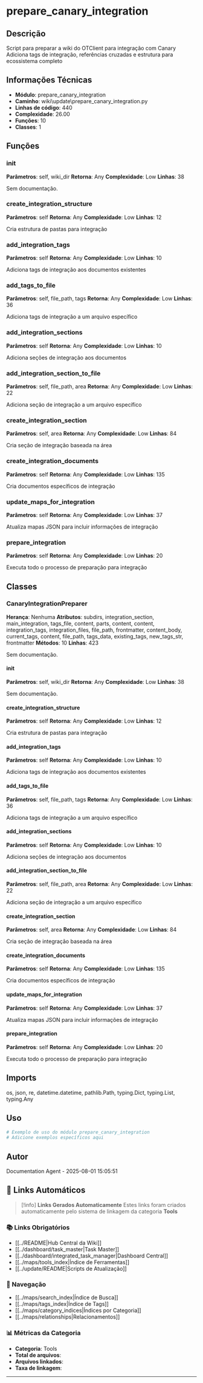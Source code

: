 # prepare_canary_integration

## Descrição

Script para preparar a wiki do OTClient para integração com Canary
Adiciona tags de integração, referências cruzadas e estrutura para ecossistema completo

## Informações Técnicas

- **Módulo**: prepare_canary_integration
- **Caminho**: wiki\update\prepare_canary_integration.py
- **Linhas de código**: 440
- **Complexidade**: 26.00
- **Funções**: 10
- **Classes**: 1

## Funções

### __init__

**Parâmetros**: self, wiki_dir
**Retorna**: Any
**Complexidade**: Low
**Linhas**: 38

Sem documentação.

### create_integration_structure

**Parâmetros**: self
**Retorna**: Any
**Complexidade**: Low
**Linhas**: 12

Cria estrutura de pastas para integração

### add_integration_tags

**Parâmetros**: self
**Retorna**: Any
**Complexidade**: Low
**Linhas**: 10

Adiciona tags de integração aos documentos existentes

### add_tags_to_file

**Parâmetros**: self, file_path, tags
**Retorna**: Any
**Complexidade**: Low
**Linhas**: 36

Adiciona tags de integração a um arquivo específico

### add_integration_sections

**Parâmetros**: self
**Retorna**: Any
**Complexidade**: Low
**Linhas**: 10

Adiciona seções de integração aos documentos

### add_integration_section_to_file

**Parâmetros**: self, file_path, area
**Retorna**: Any
**Complexidade**: Low
**Linhas**: 22

Adiciona seção de integração a um arquivo específico

### create_integration_section

**Parâmetros**: self, area
**Retorna**: Any
**Complexidade**: Low
**Linhas**: 84

Cria seção de integração baseada na área

### create_integration_documents

**Parâmetros**: self
**Retorna**: Any
**Complexidade**: Low
**Linhas**: 135

Cria documentos específicos de integração

### update_maps_for_integration

**Parâmetros**: self
**Retorna**: Any
**Complexidade**: Low
**Linhas**: 37

Atualiza mapas JSON para incluir informações de integração

### prepare_integration

**Parâmetros**: self
**Retorna**: Any
**Complexidade**: Low
**Linhas**: 20

Executa todo o processo de preparação para integração

## Classes

### CanaryIntegrationPreparer

**Herança**: Nenhuma
**Atributos**: subdirs, integration_section, main_integration, tags_file, content, parts, content, content, integration_tags, integration_files, file_path, frontmatter, content_body, current_tags, content, file_path, tags_data, existing_tags, new_tags_str, frontmatter
**Métodos**: 10
**Linhas**: 423

Sem documentação.

#### __init__

**Parâmetros**: self, wiki_dir
**Retorna**: Any
**Complexidade**: Low
**Linhas**: 38

Sem documentação.

#### create_integration_structure

**Parâmetros**: self
**Retorna**: Any
**Complexidade**: Low
**Linhas**: 12

Cria estrutura de pastas para integração

#### add_integration_tags

**Parâmetros**: self
**Retorna**: Any
**Complexidade**: Low
**Linhas**: 10

Adiciona tags de integração aos documentos existentes

#### add_tags_to_file

**Parâmetros**: self, file_path, tags
**Retorna**: Any
**Complexidade**: Low
**Linhas**: 36

Adiciona tags de integração a um arquivo específico

#### add_integration_sections

**Parâmetros**: self
**Retorna**: Any
**Complexidade**: Low
**Linhas**: 10

Adiciona seções de integração aos documentos

#### add_integration_section_to_file

**Parâmetros**: self, file_path, area
**Retorna**: Any
**Complexidade**: Low
**Linhas**: 22

Adiciona seção de integração a um arquivo específico

#### create_integration_section

**Parâmetros**: self, area
**Retorna**: Any
**Complexidade**: Low
**Linhas**: 84

Cria seção de integração baseada na área

#### create_integration_documents

**Parâmetros**: self
**Retorna**: Any
**Complexidade**: Low
**Linhas**: 135

Cria documentos específicos de integração

#### update_maps_for_integration

**Parâmetros**: self
**Retorna**: Any
**Complexidade**: Low
**Linhas**: 37

Atualiza mapas JSON para incluir informações de integração

#### prepare_integration

**Parâmetros**: self
**Retorna**: Any
**Complexidade**: Low
**Linhas**: 20

Executa todo o processo de preparação para integração

## Imports

os, json, re, datetime.datetime, pathlib.Path, typing.Dict, typing.List, typing.Any

## Uso

```python
# Exemplo de uso do módulo prepare_canary_integration
# Adicione exemplos específicos aqui
```

## Autor

Documentation Agent - 2025-08-01 15:05:51

## 🔗 **Links Automáticos**

> [!info] **Links Gerados Automaticamente**
> Estes links foram criados automaticamente pelo sistema de linkagem da categoria **Tools**

### **📚 Links Obrigatórios**
- [[../README|Hub Central da Wiki]]
- [[../dashboard/task_master|Task Master]]
- [[../dashboard/integrated_task_manager|Dashboard Central]]
- [[../maps/tools_index|Índice de Ferramentas]]
- [[../update/README|Scripts de Atualização]]

### **🧭 Navegação**
- [[../maps/search_index|Índice de Busca]]
- [[../maps/tags_index|Índice de Tags]]
- [[../maps/category_indices|Índices por Categoria]]
- [[../maps/relationships|Relacionamentos]]

### **📊 Métricas da Categoria**
- **Categoria**: Tools
- **Total de arquivos**: <!-- Contador automático -->
- **Arquivos linkados**: <!-- Contador automático -->
- **Taxa de linkagem**: <!-- Percentual automático -->

---

